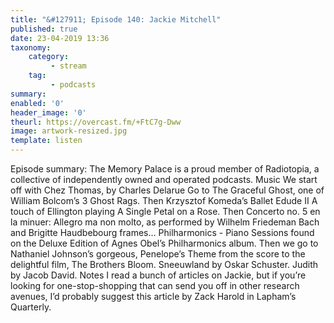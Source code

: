 ```yaml
---
title: "&#127911; Episode 140: Jackie Mitchell"
published: true
date: 23-04-2019 13:36
taxonomy:
    category:
         - stream
    tag:
         - podcasts
summary:
enabled: '0'
header_image: '0'
theurl: https://overcast.fm/+FtC7g-Dww
image: artwork-resized.jpg
template: listen
---
```

 
Episode summary: The Memory Palace is a proud member of Radiotopia, a collective of independently owned and operated podcasts. Music We start off with Chez Thomas, by Charles Delarue Go to The Graceful Ghost, one of William Bolcom’s 3 Ghost Rags. Then Krzysztof Komeda’s Ballet Edude II A touch of Ellington playing A Single Petal on a Rose. Then Concerto no. 5 en la minuer: Allegro ma non molto, as performed by Wilhelm Friedeman Bach and Brigitte Haudbebourg frames… Philharmonics - Piano Sessions found on the Deluxe Edition of Agnes Obel’s Philharmonics album. Then we go to Nathaniel Johnson’s gorgeous, Penelope’s Theme from the score to the delightful film, The Brothers Bloom. Sneeuwland by Oskar Schuster. Judith by Jacob David. Notes I read a bunch of articles on Jackie, but if you’re looking for one-stop-shopping that can send you off in other research avenues, I’d probably suggest this article by Zack Harold in Lapham’s Quarterly.
